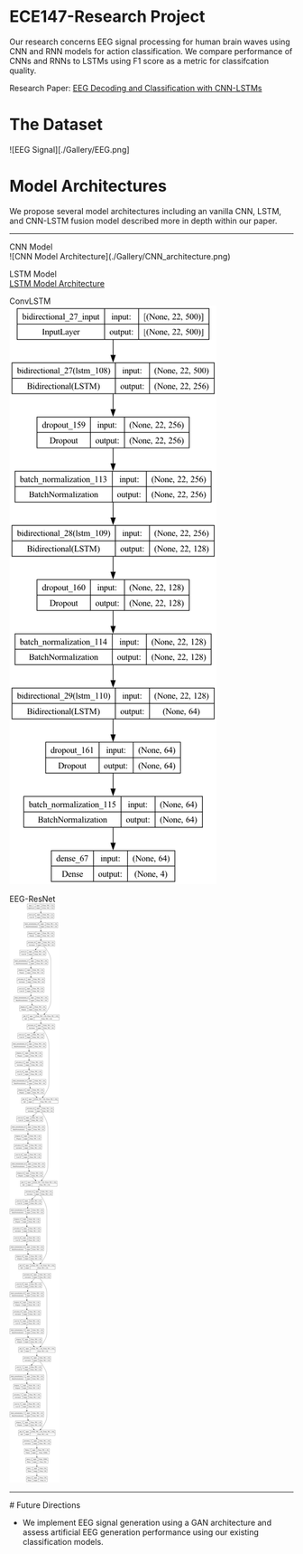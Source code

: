 # ECE147-Research Project

Our research concerns EEG signal processing for human brain waves using CNN and RNN models for action classification. 
We compare performance of CNNs and RNNs to LSTMs using F1 score as a metric for classifcation quality.

Research Paper: [EEG Decoding and Classification with CNN-LSTMs](https://docs.google.com/document/d/1aJmhZyo0kQp_02A5t0qFZwQKrVn9tUkNpD6fcJEKmU8/edit?usp=sharing)

# The Dataset

![EEG Signal][./Gallery/EEG.png]

# Model Architectures

We propose several model architectures including an vanilla CNN, LSTM, and CNN-LSTM fusion model described more in depth within our paper. 

<hr>
CNN Model<br>
![CNN Model Architecture](./Gallery/CNN_architecture.png)

LSTM Model<br>
[LSTM Model Architecture](./Gallery/LSTM_architecture.png)

ConvLSTM<br>
![CNN-LSTM Model Architecture](./Gallery/LSTM_architecture.png)

EEG-ResNet<br>
![EEG-Resnet-15 Model Architecture](./Gallery/Resnet-15_architecture.png)

<hr>
# Future Directions

* We implement EEG signal generation using a GAN architecture and assess artificial EEG generation performance using our existing classification models. 
